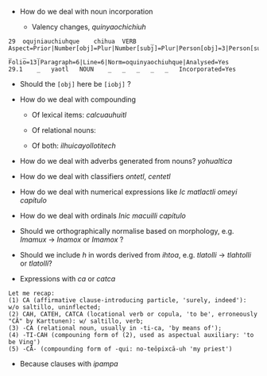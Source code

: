 * How do we deal with noun incorporation

  * Valency changes, *quinyaochichiuh*

```
29	oqujniauchiuhque	chihua	VERB	_	Aspect=Prior|Number[obj]=Plur|Number[subj]=Plur|Person[obj]=3|Person[subj]=3|Subcat=Tran|Tense=Past|VerbForm=Fin	_	_	_	Folio=13|Paragraph=6|Line=6|Norm=oquinyaochiuhque|Analysed=Yes
29.1	_	yaotl	NOUN	_	_	_	_	_	Incorporated=Yes
```
  
  * Should the `[obj]` here be `[iobj]` ?

* How do we deal with compounding 

  * Of lexical items: *calcuauhuitl*

  * Of relational nouns: 

  * Of both: *ilhuicayollotitech*

* How do we deal with adverbs generated from nouns? *yohualtica*

* How do we deal with classifiers *ontetl*, *centetl*

* How do we deal with numerical expressions like *Ic matlactli omeyi capítulo*

* How do we deal with ordinals *Inic macuilli capítulo* 

* Should we orthographically normalise based on morphology, e.g. *Imamux* → *Inamox* or *Imamox* ?

* Should we include *h* in words derived from *ihtoa*, e.g. *tlatolli* → *tlahtolli* or *tlatolli*?

* Expressions with *ca* or *catca*

```
Let me recap:
(1) CA (affirmative clause-introducing particle, 'surely, indeed'): w/o saltillo, uninflected;
(2) CAH, CATEH, CATCA (locational verb or copula, 'to be', erroneously "CĀ" by Karttunen): w/ saltillo, verb;
(3) -CA (relational noun, usually in -ti-ca, 'by means of');
(4) -TI-CAH (compouning form of (2), used as aspectual auxiliary: 'to be Ving')
(5) -CĀ- (compounding form of -qui: no-teōpixcā-uh 'my priest')
```

* Because clauses with *ipampa* 

